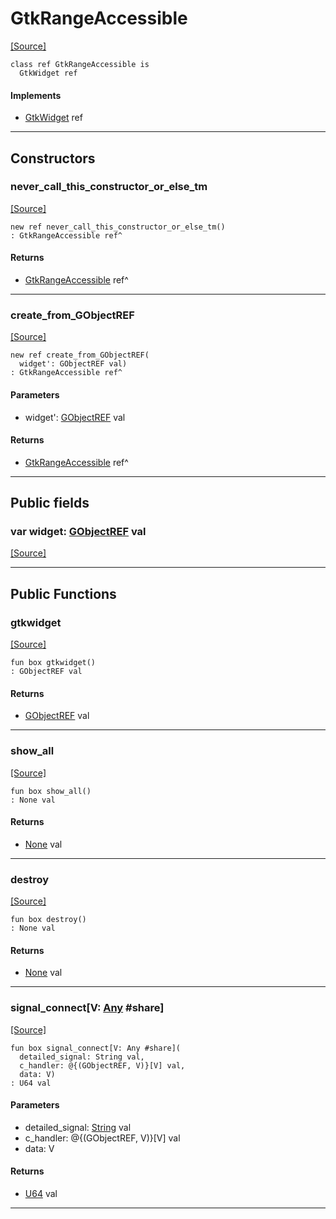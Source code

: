 # GtkRangeAccessible
<span class="source-link">[[Source]](src/gtk3/GtkRangeAccessible.md#L6)</span>
```pony
class ref GtkRangeAccessible is
  GtkWidget ref
```

#### Implements

* [GtkWidget](gtk3-GtkWidget.md) ref

---

## Constructors

### never_call_this_constructor_or_else_tm
<span class="source-link">[[Source]](src/gtk3/GtkRangeAccessible.md#L10)</span>


```pony
new ref never_call_this_constructor_or_else_tm()
: GtkRangeAccessible ref^
```

#### Returns

* [GtkRangeAccessible](gtk3-GtkRangeAccessible.md) ref^

---

### create_from_GObjectREF
<span class="source-link">[[Source]](src/gtk3/GtkRangeAccessible.md#L13)</span>


```pony
new ref create_from_GObjectREF(
  widget': GObjectREF val)
: GtkRangeAccessible ref^
```
#### Parameters

*   widget': [GObjectREF](gtk3-..-gobject-GObjectREF.md) val

#### Returns

* [GtkRangeAccessible](gtk3-GtkRangeAccessible.md) ref^

---

## Public fields

### var widget: [GObjectREF](gtk3-..-gobject-GObjectREF.md) val
<span class="source-link">[[Source]](src/gtk3/GtkRangeAccessible.md#L7)</span>



---

## Public Functions

### gtkwidget
<span class="source-link">[[Source]](src/gtk3/GtkRangeAccessible.md#L9)</span>


```pony
fun box gtkwidget()
: GObjectREF val
```

#### Returns

* [GObjectREF](gtk3-..-gobject-GObjectREF.md) val

---

### show_all
<span class="source-link">[[Source]](src/gtk3/GtkWidget.md#L4)</span>


```pony
fun box show_all()
: None val
```

#### Returns

* [None](builtin-None.md) val

---

### destroy
<span class="source-link">[[Source]](src/gtk3/GtkWidget.md#L7)</span>


```pony
fun box destroy()
: None val
```

#### Returns

* [None](builtin-None.md) val

---

### signal_connect\[V: [Any](builtin-Any.md) #share\]
<span class="source-link">[[Source]](src/gtk3/GtkWidget.md#L10)</span>


```pony
fun box signal_connect[V: Any #share](
  detailed_signal: String val,
  c_handler: @{(GObjectREF, V)}[V] val,
  data: V)
: U64 val
```
#### Parameters

*   detailed_signal: [String](builtin-String.md) val
*   c_handler: @{(GObjectREF, V)}[V] val
*   data: V

#### Returns

* [U64](builtin-U64.md) val

---


